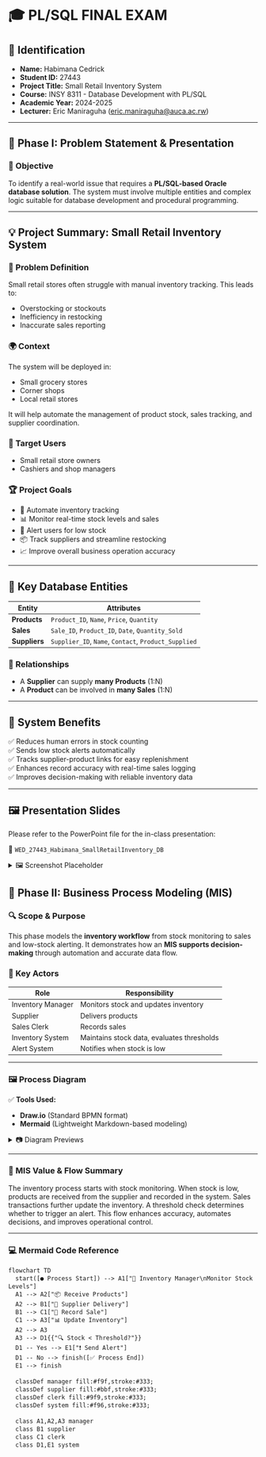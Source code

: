 # 🎓 PL/SQL FINAL EXAM

## 👤 Identification
- **Name:** Habimana Cedrick  
- **Student ID:** 27443  
- **Project Title:** Small Retail Inventory System  
- **Course:** INSY 8311 - Database Development with PL/SQL  
- **Academic Year:** 2024-2025  
- **Lecturer:** Eric Maniraguha (eric.maniraguha@auca.ac.rw)  


---

## 🚀 Phase I: Problem Statement & Presentation

### 📌 Objective
To identify a real-world issue that requires a **PL/SQL-based Oracle database solution**. The system must involve multiple entities and complex logic suitable for database development and procedural programming.

---

## 💡 Project Summary: Small Retail Inventory System

### 📖 Problem Definition
Small retail stores often struggle with manual inventory tracking. This leads to:
- Overstocking or stockouts
- Inefficiency in restocking
- Inaccurate sales reporting

### 🌍 Context
The system will be deployed in:
- Small grocery stores
- Corner shops
- Local retail stores

It will help automate the management of product stock, sales tracking, and supplier coordination.

### 🎯 Target Users
- Small retail store owners
- Cashiers and shop managers

### 🏆 Project Goals
- 🛒 Automate inventory tracking
- 📊 Monitor real-time stock levels and sales
- 🔔 Alert users for low stock
- 📦 Track suppliers and streamline restocking
- 📈 Improve overall business operation accuracy

---

## 🧩 Key Database Entities

| Entity      | Attributes                                                                 |
|-------------|----------------------------------------------------------------------------|
| **Products**| `Product_ID`, `Name`, `Price`, `Quantity`                                  |
| **Sales**   | `Sale_ID`, `Product_ID`, `Date`, `Quantity_Sold`                           |
| **Suppliers**| `Supplier_ID`, `Name`, `Contact`, `Product_Supplied`                     |

### 🔗 Relationships
- A **Supplier** can supply **many Products** (1:N)
- A **Product** can be involved in **many Sales** (1:N)

---

## 💎 System Benefits
✅ Reduces human errors in stock counting  
✅ Sends low stock alerts automatically  
✅ Tracks supplier-product links for easy replenishment  
✅ Enhances record accuracy with real-time sales logging  
✅ Improves decision-making with reliable inventory data  

---
## 🖼️ Presentation Slides
Please refer to the PowerPoint file for the in-class presentation:

📂 `WED_27443_Habimana_SmallRetailInventory_DB`

<details>
<summary>🖼️ Screenshot Placeholder</summary>

![phase I](./screenshots/phase%20I.png)

</details>

## 📘 Phase II: Business Process Modeling (MIS)

### 🔍 Scope & Purpose
This phase models the **inventory workflow** from stock monitoring to sales and low-stock alerting. It demonstrates how an **MIS supports decision-making** through automation and accurate data flow.

### 👥 Key Actors
| Role               | Responsibility                             |
|--------------------|---------------------------------------------|
| Inventory Manager  | Monitors stock and updates inventory        |
| Supplier           | Delivers products                           |
| Sales Clerk        | Records sales                               |
| Inventory System   | Maintains stock data, evaluates thresholds  |
| Alert System       | Notifies when stock is low                  |

---

### 🖼️ Process Diagram

✅ **Tools Used:**  
- **Draw.io** (Standard BPMN format)  
- **Mermaid** (Lightweight Markdown-based modeling)

<details>
<summary>📷 Diagram Previews</summary>

#### 🧩 Draw.io BPMN Diagram  
![Draw.io Diagram](./screenshots/drawio_inventory_bpmn.png)

#### 🔗 Mermaid Diagram  
![Mermaid Diagram](./screenshots/mermaid_inventory_flow.png)

</details>

---

### 🧠 MIS Value & Flow Summary
The inventory process starts with stock monitoring. When stock is low, products are received from the supplier and recorded in the system. Sales transactions further update the inventory. A threshold check determines whether to trigger an alert. This flow enhances accuracy, automates decisions, and improves operational control.

---

### 💻 Mermaid Code Reference
```mermaid
flowchart TD
  start([● Process Start]) --> A1["🧑 Inventory Manager\nMonitor Stock Levels"]
  A1 --> A2["📦 Receive Products"]
  A2 --> B1["🚚 Supplier Delivery"]
  B1 --> C1["🧾 Record Sale"]
  C1 --> A3["📊 Update Inventory"]
  A2 --> A3
  A3 --> D1{{"🔍 Stock < Threshold?"}}
  D1 -- Yes --> E1["❗ Send Alert"]
  D1 -- No --> finish([✅ Process End])
  E1 --> finish

  classDef manager fill:#f9f,stroke:#333;
  classDef supplier fill:#bbf,stroke:#333;
  classDef clerk fill:#9f9,stroke:#333;
  classDef system fill:#f96,stroke:#333;

  class A1,A2,A3 manager
  class B1 supplier
  class C1 clerk
  class D1,E1 system



